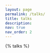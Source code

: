 ```yaml
---
layout: page
permalink: /talks/
title: talks
description:
nav: true
nav_order: 2
---
```


<div class="publications">

{% talks %}

</div>
